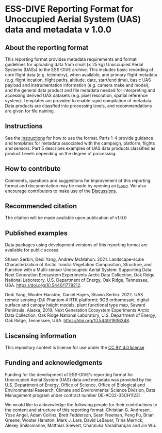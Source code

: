 # ESS-DIVE Reporting Format for Unoccupied Aerial System (UAS) data and metadata v 1.0.0

## About the reporting format
This reporting format provides metadata requirements and format guidelines for uploading data from small (≤ 25 kg) Unoccupied Aerial Systems (UASs) to the ESS-DIVE archive. This includes basic recording of core flight data (e.g. telemetry), when available, and primary flight metadata (e.g. flight location, flight paths, altitude, date, start/end time), basic UAS payload and instrumentation information (e.g. camera make and model), and the general data product and file metadata needed for interpreting and accessing derived UAS datasets (e.g. pixel resolution, spatial reference system). Templates are provided to enable rapid compilation of metadata. Data products are classfied into processing levels, and recommendations are given for file naming. 

## Instructions
See the [Instructions](https://github.com/ess-dive-community/essdive-uas/blob/main/instructions.md) for how to use the format. 
Parts 1-4 provide guidance and templates for metadata associated with the campaign, platform, flights and sensors. Part 5 describes examples of UAS data products classified as product Levels depending on the degree of processing. 

## How to contribute
Comments, questions and suggestions for improvement of this reporting format and documentation may be made by opening an [Issue](https://github.com/ess-dive-community/essdive-uas/issues). We also encourage contributors to make use of the [Discussions](https://github.com/ess-dive-community/essdive-uas/discussions).   

## Recommended citation
The citation will be made available upon publication of v1.0.0

## Published examples
Data packages using development versions of this reporting format are available for public access. 

Shawn Serbin, Dedi Yang, Andrew McMahon. 2021. Landscape-scale Characterization of Arctic Tundra Vegetation Composition, Structure, and Function with a Multi-sensor Unoccupied Aerial System: Supporting Data. Next Generation Ecosystem Experiments Arctic Data Collection, Oak Ridge National Laboratory, U.S. Department of Energy, Oak Ridge, Tennessee, USA. https://doi.org/10.5440/1778212.

Dedi Yang, Wouter Hanston, Daniel Hayes, Shawn Serbin. 2022. UAS remote sensing (DJI Phantom 4 RTK platform): RGB orthomosaic, digital surface and canopy height models, plant functional type map, Seward Peninsula, Alaska, 2019. Next Generation Ecosystem Experiments Arctic Data Collection, Oak Ridge National Laboratory, U.S. Department of Energy, Oak Ridge, Tennessee, USA. https://doi.org/10.5440/1906348.

## Liscensing information
This repository content is license for use under the [CC BY 4.0 license](https://creativecommons.org/licenses/by/4.0/)

## Funding and acknowledgments
Funding for the development of ESS-DIVE's reporting format for Unoccupied Aerial System (UAS) data and metadata was provided by the U.S. Department of Energy, Office of Science, Office of Biological and Environmental Research, Climate and Environmental Science Division, Data Management program under contract number DE-AC02-05CH11231.

We would like to acknowledge the following people for their contributions to the content and structure of this reporting format: Christian G. Andresen, Yose Angel, Adam Collins, Brett Fedderson, Sean Freeman, Peng Fu, Brian Greene, Wouter Hanston, Mark J. Lara, David LeBauer, Trina Merrick, Alexey Shiklomanov, Matthias Siewert, Charaluka Varadharajan and Jin Wu.

